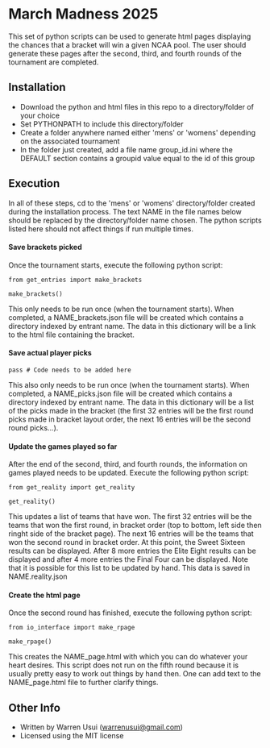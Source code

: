 # March Madness 2025

This set of python scripts can be used to generate html pages displaying the chances
that a bracket will win a given NCAA pool.  The user should generate these pages after
the second, third, and fourth rounds of the tournament are completed.

## Installation

- Download the python and html files in this repo to a directory/folder of your choice
- Set PYTHONPATH to include this directory/folder
- Create a folder anywhere named either 'mens' or 'womens' depending on the associated tournament
- In the folder just created, add a file name group_id.ini where the DEFAULT section contains a groupid value equal to the id of this group

## Execution

In all of these steps, cd to the 'mens' or 'womens' directory/folder created during the installation process.
The text NAME in the file names below should be replaced by the directory/folder name chosen.
The python scripts listed here should not affect things if run multiple times.

#### Save brackets picked

Once the tournament starts, execute the following python script:
```
from get_entries import make_brackets

make_brackets()
```

This only needs to be run once (when the tournament starts).  When completed, a NAME_brackets.json file
will be created which contains a directory indexed by entrant name.  The data in this dictionary will
be a link to the html file containing the bracket.

#### Save actual player picks
```
pass # Code needs to be added here
```
This also only needs to be run once (when the tournament starts).  When completed, a NAME_picks.json file
will be created which contains a directory indexed by entrant name.  The data in this dictionary will
be a list of the picks made in the bracket (the first 32 entries will be the first round picks made in
bracket layout order, the next 16 entries will be the second round picks...).

#### Update the games played so far

After the end of the second, third, and fourth rounds, the information on games played needs to be updated.
Execute the following python script:
```
from get_reality import get_reality

get_reality()
```

This updates a list of teams that have won.  The first 32 entries will be the teams that won the first round,
in bracket order (top to bottom, left side then ringht side of the bracket page).  The next 16 entries will
be the teams that won the second round in bracket order.  At this point, the Sweet Sixteen results
can be displayed.  After 8 more entries the Elite Eight results can be displayed and after 4 more entries
the Final Four can be displayed.  Note that it is possible for this list to be updated by hand.  This
data is saved in NAME.reality.json

#### Create the html page

Once the second round has finished, execute the following python script:
```
from io_interface import make_rpage

make_rpage()
```
  
This creates the NAME_page.html with which you can do whatever your heart desires.  This script does
not run on the fifth round because it is usually pretty easy to work out things by hand then.  One can
add text to the NAME_page.html file to further clarify things.

## Other Info

- Written by Warren Usui (warrenusui@gmail.com)
- Licensed using the MIT license

